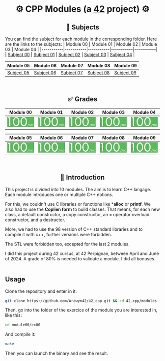 # <div align="center">⚙️ CPP Modules (a [42](https://42perpignan.fr/) project) ⚙️</div>

## <div align="center">📃 Subjects</div>
You can find the subject for each module in the corresponding folder. Here are the links to the subjects:
| Module 00 | Module 01 | Module 02 | Module 03 | Module 04 |
|-----------|-----------|-----------|-----------|-----------|
| [Subject 00](modules/module00/fr.subject.pdf) | [Subject 01](modules/module01/en.subject.pdf) | [Subject 02](modules/module02/fr.subject.pdf) | [Subject 03](modules/module03/fr.subject.pdf) | [Subject 04](modules/module04/fr.subject.pdf) |

| Module 05 | Module 06 | Module 07 | Module 08 | Module 09 |
|-----------|-----------|-----------|-----------|-----------|
| [Subject 05](modules/module05/en.subject.pdf) | [Subject 06](modules/module06/en.subject.pdf) | [Subject 07](modules/module07/en.subject.pdf) | [Subject 08](modules/module08/fr.subject.pdf) | [Subject 09](modules/module09/en.subject.pdf) |

<br>

## <div align="center">✅ Grades</div>
| Module 00 | Module 01 | Module 02 | Module 03 | Module 04 |
|-----------|-----------|-----------|-----------|-----------|
| ![drenassi's 42 CPP Module 00 Score](ressources/grade.png) | ![drenassi's 42 CPP Module 01 Score](ressources/grade.png) | ![drenassi's 42 CPP Module 02 Score](ressources/grade.png) | ![drenassi's 42 CPP Module 03 Score](ressources/grade.png) | ![drenassi's 42 CPP Module 04 Score](ressources/grade.png) |

| Module 05 | Module 06 | Module 07 | Module 08 | Module 09 |
|-----------|-----------|-----------|-----------|-----------|
| ![drenassi's 42 CPP Module 05 Score](ressources/grade.png) | ![drenassi's 42 CPP Module 06 Score](ressources/grade.png) | ![drenassi's 42 CPP Module 07 Score](ressources/grade.png) | ![drenassi's 42 CPP Module 08 Score](ressources/grade.png) | ![drenassi's 42 CPP Module 09 Score](ressources/grade.png) |

<br>

## <div align="center">📄 Introduction</div>
This project is divided into 10 modules. The aim is to learn C++ langage. Each module introduces one or multiple C++ notions.

For this, we couldn't use C libraries or functions like ***alloc** or **printf**. We also had to use the **Coplien form** to build classes.
That means, for each new class, a default constructor, a copy constructor, an = operator overload constructor, and a destructor.

More, we had to use the 98 version of C++ standard libraries and to compile it with c++, further versions were forbidden.

The STL were forbidden too, excepted for the last 2 modules.

I did this project during 42 cursus, at 42 Perpignan, between April and June of 2024. A grade of 80% is needed to validate a module. I did all bonuses.
<br><br>

## Usage
Clone the repository and enter in it:
```sh
git clone https://github.com/Arawyn42/42_cpp.git && cd 42_cpp/modules
```
Then, go into the folder of the exercice of the module you are interested in, like this:
```sh
cd module00/ex00
```
And compile it:
```sh
make
```
Then you can launch the binary and see the result.